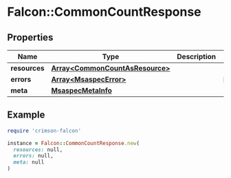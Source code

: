 # Falcon::CommonCountResponse

## Properties

| Name | Type | Description | Notes |
| ---- | ---- | ----------- | ----- |
| **resources** | [**Array&lt;CommonCountAsResource&gt;**](CommonCountAsResource.md) |  |  |
| **errors** | [**Array&lt;MsaspecError&gt;**](MsaspecError.md) |  | [optional] |
| **meta** | [**MsaspecMetaInfo**](MsaspecMetaInfo.md) |  |  |

## Example

```ruby
require 'crimson-falcon'

instance = Falcon::CommonCountResponse.new(
  resources: null,
  errors: null,
  meta: null
)
```

